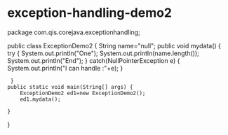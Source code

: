 # exception-handling-demo2
package com.qis.corejava.exceptionhandling;

public class ExceptionDemo2 {
      String name="null";
	 public void mydata()
	 { try {
		 System.out.println("One");
	       System.out.println(name.length());
	       System.out.println("End");
	 }
	 catch(NullPointerException e) {
		 System.out.println("I can handle :"+e);
	 }
		 
	 }	
	public static void main(String[] args) {
		ExceptionDemo2 ed1=new ExceptionDemo2();
		ed1.mydata();

	}

}
